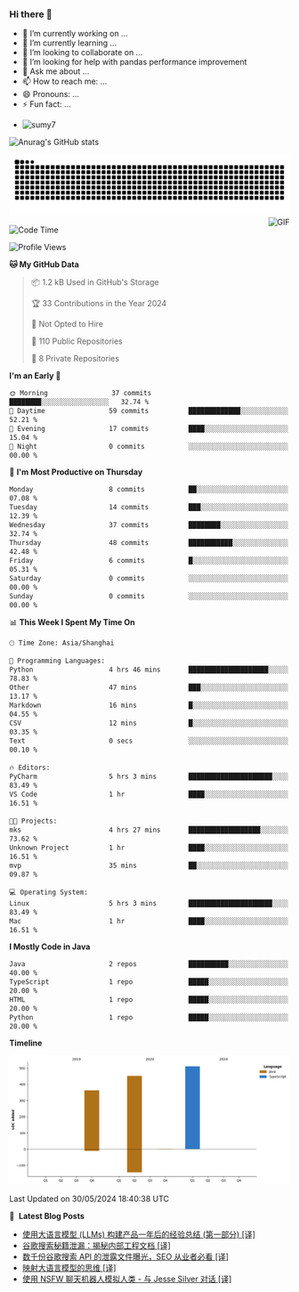 ### Hi there 👋
<!--
**alloevil/alloevil** is a ✨ _special_ ✨ repository because its `README.md` (this file) appears on your GitHub profile.

Here are some ideas to get you started:

- 🔭 I’m currently working on ...
- 🌱 I’m currently learning ...
- 👯 I’m looking to collaborate on ...
- 🤔 I’m looking for help with ...
- 💬 Ask me about ...
- 📫 How to reach me: ...
- 😄 Pronouns: ...
- ⚡ Fun fact: ...
-->

- 🔭 I’m currently working on ...
- 🌱 I’m currently learning ...
- 👯 I’m looking to collaborate on ...
- 🤔 I’m looking for help with pandas performance improvement
- 💬 Ask me about ...
- 📫 How to reach me: ...
- 😄 Pronouns: ...
- ⚡ Fun fact: ...
  
+ ![sumy7](https://komarev.com/ghpvc/?username=alloevil)

![Anurag's GitHub stats](https://github-readme-stats.vercel.app/api?username=alloevil&show_icons=true&bg_color=00000000)

<picture align="center">
  <source media="(prefers-color-scheme: dark)" srcset="https://github.com/alloevil/alloevil/blob/output/github-contribution-grid-snake.svg">
  <source media="(prefers-color-scheme: dark)" srcset="https://github.com/alloevil/alloevil/blob/output/github-contribution-grid-snake.svg">
  <img alt="github contribution grid snake animation" src="https://github.com/alloevil/alloevil/blob/output/github-contribution-grid-snake.svg">
</picture>

<img align="right" alt="GIF" src="https://raw.githubusercontent.com/JoeyBling/JoeyBling/master/pic/pusheencode.gif" />

<!--START_SECTION:waka-->
![Code Time](http://img.shields.io/badge/Code%20Time-2%2C245%20hrs%2011%20mins-blue)

![Profile Views](http://img.shields.io/badge/Profile%20Views-0-blue)

**🐱 My GitHub Data** 

> 📦 1.2 kB Used in GitHub's Storage 
 > 
> 🏆 33 Contributions in the Year 2024
 > 
> 🚫 Not Opted to Hire
 > 
> 📜 110 Public Repositories 
 > 
> 🔑 8 Private Repositories 
 > 
**I'm an Early 🐤** 

```text
🌞 Morning                37 commits          ████████░░░░░░░░░░░░░░░░░   32.74 % 
🌆 Daytime                59 commits          █████████████░░░░░░░░░░░░   52.21 % 
🌃 Evening                17 commits          ████░░░░░░░░░░░░░░░░░░░░░   15.04 % 
🌙 Night                  0 commits           ░░░░░░░░░░░░░░░░░░░░░░░░░   00.00 % 
```
📅 **I'm Most Productive on Thursday** 

```text
Monday                   8 commits           ██░░░░░░░░░░░░░░░░░░░░░░░   07.08 % 
Tuesday                  14 commits          ███░░░░░░░░░░░░░░░░░░░░░░   12.39 % 
Wednesday                37 commits          ████████░░░░░░░░░░░░░░░░░   32.74 % 
Thursday                 48 commits          ███████████░░░░░░░░░░░░░░   42.48 % 
Friday                   6 commits           █░░░░░░░░░░░░░░░░░░░░░░░░   05.31 % 
Saturday                 0 commits           ░░░░░░░░░░░░░░░░░░░░░░░░░   00.00 % 
Sunday                   0 commits           ░░░░░░░░░░░░░░░░░░░░░░░░░   00.00 % 
```


📊 **This Week I Spent My Time On** 

```text
🕑︎ Time Zone: Asia/Shanghai

💬 Programming Languages: 
Python                   4 hrs 46 mins       ████████████████████░░░░░   78.83 % 
Other                    47 mins             ███░░░░░░░░░░░░░░░░░░░░░░   13.17 % 
Markdown                 16 mins             █░░░░░░░░░░░░░░░░░░░░░░░░   04.55 % 
CSV                      12 mins             █░░░░░░░░░░░░░░░░░░░░░░░░   03.35 % 
Text                     0 secs              ░░░░░░░░░░░░░░░░░░░░░░░░░   00.10 % 

🔥 Editors: 
PyCharm                  5 hrs 3 mins        █████████████████████░░░░   83.49 % 
VS Code                  1 hr                ████░░░░░░░░░░░░░░░░░░░░░   16.51 % 

🐱‍💻 Projects: 
mks                      4 hrs 27 mins       ██████████████████░░░░░░░   73.62 % 
Unknown Project          1 hr                ████░░░░░░░░░░░░░░░░░░░░░   16.51 % 
mvp                      35 mins             ██░░░░░░░░░░░░░░░░░░░░░░░   09.87 % 

💻 Operating System: 
Linux                    5 hrs 3 mins        █████████████████████░░░░   83.49 % 
Mac                      1 hr                ████░░░░░░░░░░░░░░░░░░░░░   16.51 % 
```

**I Mostly Code in Java** 

```text
Java                     2 repos             ██████████░░░░░░░░░░░░░░░   40.00 % 
TypeScript               1 repo              █████░░░░░░░░░░░░░░░░░░░░   20.00 % 
HTML                     1 repo              █████░░░░░░░░░░░░░░░░░░░░   20.00 % 
Python                   1 repo              █████░░░░░░░░░░░░░░░░░░░░   20.00 % 
```



**Timeline**

![Lines of Code chart](https://raw.githubusercontent.com/alloevil/alloevil/main/assets/bar_graph.png)


 Last Updated on 30/05/2024 18:40:38 UTC
<!--END_SECTION:waka-->

📕 &nbsp;**Latest Blog Posts**
<!-- BLOG-POST-LIST:START -->
- [使用大语言模型 &lpar;LLMs&rpar; 构建产品一年后的经验总结 &lpar;第一部分&rpar; [译]](https://baoyu.io/translations/llm/what-we-learned-from-a-year-of-building-with-llms-part-1)
- [谷歌搜索秘籍泄漏：揭秘内部工程文档 [译]](https://baoyu.io/translations/seo/secrets-from-the-algorithm-google-searchs-internal-engineering-documentation-has-leaked)
- [数千份谷歌搜索 API 的泄露文件曝光，SEO 从业者必看 [译]](https://baoyu.io/translations/seo/an-anonymous-source-shared-thousands-of-leaked-google-search-api-documents-with-me-everyone-in-seo-should-see-them)
- [映射大语言模型的思维 [译]](https://baoyu.io/translations/anthropic/mapping-mind-language-model)
- [使用 NSFW 聊天机器人模拟人类 - 与 Jesse Silver 对话 [译]](https://baoyu.io/translations/llm/nsfw-chatbots)
<!-- BLOG-POST-LIST:END -->
